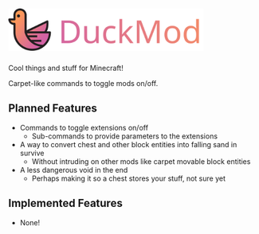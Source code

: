 # <img src="DuckMod.svg" alt="A vector image of a duck filled in with a gradient of the muted orange and pink from the lesbian flag. Text to the right of the duck saying 'DuckMod'." title="The lesbian duck greets you" height="85mm" >

Cool things and stuff for Minecraft!

Carpet-like commands to toggle mods on/off.

## Planned Features

- Commands to toggle extensions on/off
    - Sub-commands to provide parameters to the extensions
- A way to convert chest and other block entities into falling sand in survive
    - Without intruding on other mods like carpet movable block entities
- A less dangerous void in the end
    - Perhaps making it so a chest stores your stuff, not sure yet

## Implemented Features

- None!